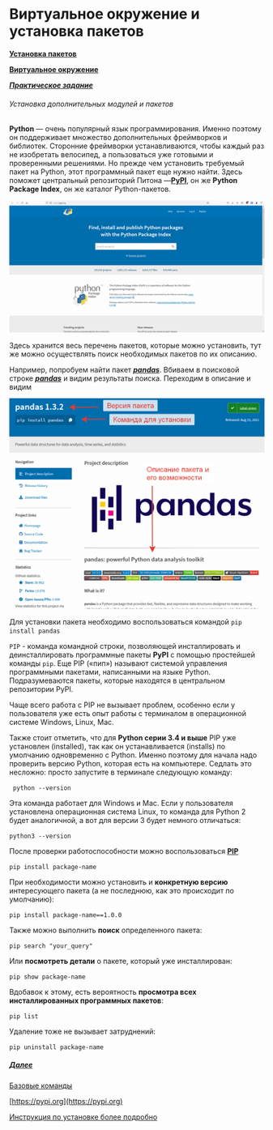 

# Виртуальное окружение и установка пакетов

[**Установка пакетов**](./README.md)

[**Виртуальное окружение**](./pyenv.md)

[***Практическое задание***](./practice.md)

###### Установка дополнительных модулей и пакетов

**Python** — очень популярный язык программирования. Именно поэтому он поддерживает множество дополнительных фреймворков и  библиотек. Сторонние фреймворки устанавливаются, чтобы каждый раз не  изобретать велосипед, а пользоваться уже готовыми и проверенными  решениями. Но прежде чем установить требуемый пакет на Python, этот  программный пакет еще нужно найти. Здесь поможет центральный репозиторий Питона —[**PyPI**](https://pypi.org/), он же **Python Package Index**, он же каталог Python-пакетов.

![Главная страница сайта](./image/2021-09-06_09-24-53.png)



Здесь хранится весь перечень пакетов, которые можно установить, тут же можно осуществлять поиск необходимых пакетов по их описанию.

Например, попробуем найти пакет ***<u>pandas</u>***. Вбиваем в поисковой строке ***<u>pandas**</u>* и видим результаты поиска. Переходим в описание и видим

![](./image/2021-09-06_09-45-38.png)

Для установки пакета необходимо воспользоваться командой `pip install pandas`

`PIP` - команда командной строки, позволяющей инсталлировать и деинсталлировать программные пакеты **PyPI** с помощью простейшей команды `pip`. Еще PIP («пип») называют системой управления программными пакетами,  написанными на языке Python. Подразумеваются пакеты, которые находятся в центральном репозитории PyPI.

Чаще всего работа с PIP не вызывает проблем, особенно если у  пользователя уже есть опыт работы с терминалом в операционной системе  Windows, Linux, Mac.

Также стоит отметить, что для **Python серии 3.4 и выше** PIP уже установлен (installed), так как он устанавливается (installs)  по умолчанию одновременно с Python. Именно поэтому для начала надо  проверить версию Python, которая есть на компьютере. Седлать это  несложно: просто запустите в терминале следующую команду:

```
 python --version
```

Эта команда работает для Windows и Mac. Если у пользователя  установлена операционная система Linux, то команда для Python 2 будет  аналогичной, а вот для версии 3 будет немного отличаться:

```
python3 --version
```

После проверки работоспособности можно воспользоваться <u>**PIP**</u>

```
pip install package-name
```

При необходимости можно установить и **конкретную версию** интересующего пакета (а не последнюю, как это происходит по умолчанию):

```
pip install package-name==1.0.0
```

Также можно выполнить **поиск** определенного пакета:

```
pip search "your_query"
```

Или **посмотреть детали** о пакете, который уже инсталлирован:

```
pip show package-name
```

Вдобавок к этому, есть вероятность **просмотра всех инсталлированных программных пакетов**:

```
pip list
```

Удаление тоже не вызывает затруднений:

```
pip uninstall package-name
```

##### [**Далее**](./pyenv.md)

[Базовые команды](https://otus.ru/journal/ustanovka-pip-na-python-3-bazovye-komandy/)

[https://pypi.org](https://pypi.org)

[Инструкция по установке более подробно](https://dataenginer.ru/?p=8348)

